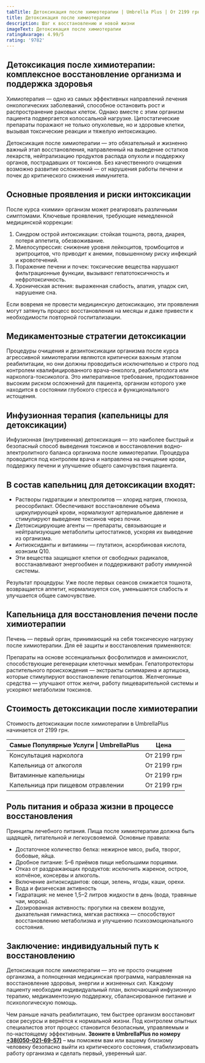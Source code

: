 ```yaml
---
tabTitle: Детоксикация после химиотерапии | Umbrella Plus | От 2199 грн
title: Детоксикация после химиотерапии
description: Шаг к восстановлению и новой жизни
imageText: Детоксикация после химиотерапии
ratingAvarage: 4.99/5
rating: '9782'
---
```


## Детоксикация после химиотерапии: комплексное восстановление организма и поддержка здоровья

Химиотерапия — одно из самых эффективных направлений лечения онкологических заболеваний, способное остановить рост и распространение раковых клеток. Однако вместе с этим организм пациента подвергается колоссальной нагрузке. Цитостатические препараты поражают не только опухолевые, но и здоровые клетки, вызывая токсические реакции и тяжелую интоксикацию.

Детоксикация после химиотерапии — это обязательный и жизненно важный этап восстановления, направленный на выведение остатков лекарств, нейтрализацию продуктов распада опухоли и поддержку органов, пострадавших от токсинов. Без качественного очищения возможно развитие осложнений — от нарушения работы печени и почек до критического снижения иммунитета.

## Основные проявления и риски интоксикации

После курса «химии» организм может реагировать различными симптомами. Ключевые проявления, требующие немедленной медицинской коррекции:

1. Синдром острой интоксикации: стойкая тошнота, рвота, диарея, потеря аппетита, обезвоживание.
2. Миелосупрессия: снижение уровня лейкоцитов, тромбоцитов и эритроцитов, что приводит к анемии, повышенному риску инфекций и кровотечений.
3. Поражение печени и почек: токсические вещества нарушают фильтрационные функции, вызывают гепатотоксичность и нефротоксичность.
4. Хроническая астения: выраженная слабость, апатия, упадок сил, нарушение сна.

Если вовремя не провести медицинскую детоксикацию, эти проявления могут затянуть процесс восстановления на месяцы и даже привести к необходимости повторной госпитализации.

## Медикаментозные стратегии детоксикации

Процедуры очищения и дезинтоксикации организма после курса агрессивной химиотерапии являются критически важным этапом реабилитации, но они должны проводиться исключительно и строго под контролем квалифицированного врача-онколога, реабилитолога или нарколога-токсиколога. Это императивное требование, продиктованное высоким риском осложнений для пациента, организм которого уже находится в состоянии глубокого стресса и функционального истощения.

## Инфузионная терапия (капельницы для детоксикации)

Инфузионная (внутривенная) детоксикация — это наиболее быстрый и безопасный способ выведения токсинов и восстановления водно-электролитного баланса организма после химиотерапии. Процедура проводится под контролем врача и направлена на очищение крови, поддержку печени и улучшение общего самочувствия пациента.

## В состав капельниц для детоксикации входят:

* Растворы гидратации и электролитов — хлорид натрия, глюкоза, реосорбилакт.  Обеспечивают восстановление объема циркулирующей крови, нормализуют артериальное давление и стимулируют выведение токсинов через почки.
* Детоксицирующие агенты — препараты, связывающие и нейтрализующие метаболиты цитостатиков, ускоряя их выведение из организма.
* Антиоксиданты и витамины — глутатион, аскорбиновая кислота, коэнзим Q10.
* Эти вещества защищают клетки от свободных радикалов, восстанавливают энергообмен и поддерживают работу иммунной системы.

Результат процедуры: Уже после первых сеансов снижается тошнота, возвращается аппетит, нормализуется сон, уменьшается слабость и улучшается общее самочувствие.

## Капельница для восстановления печени после химиотерапии

Печень — первый орган, принимающий на себя токсическую нагрузку после химиотерапии. Для её защиты и восстановления применяются:

Препараты на основе эссенциальных фосфолипидов и аминокислот, способствующие регенерации клеточных мембран. Гепатопротекторы растительного происхождения — экстракты силимарина и артишока, которые стимулируют восстановление гепатоцитов. Желчегонные средства — улучшают отток желчи, работу пищеварительной системы и ускоряют метаболизм токсинов.

## Стоимость детоксикации после химиотерапии

Стоимость детоксикации после химиотерапии в UmbrellaPlus начинается от 2199 грн.

| Самые Популярные Услуги \| UmbrellaPlus | Цена        |
| --------------------------------------- | ----------- |
| Консультация нарколога                  | От 2199 грн |
| Капельница от алкоголя                  | От 2199 грн |
| Витаминные капельницы                   | От 2199 грн |
| Капельница при пищевом отравлении       | От 2199 грн |

## Роль питания и образа жизни в процессе восстановления

Принципы лечебного питания. Пища после химиотерапии должна быть щадящей, питательной и легкоусвояемой. Основные правила:

* Достаточное количество белка: нежирное мясо, рыба, творог, бобовые, яйца.
* Дробное питание: 5–6 приёмов пищи небольшими порциями.
* Отказ от раздражающих продуктов: исключить жареное, острое, копчёное, консервы и алкоголь.
* Включение антиоксидантов: овощи, зелень, ягоды, каши, орехи.
* Вода и физическая активность
* Гидратация: не менее 1,5–2 литров жидкости в день (вода, травяные чаи, морсы).
* Дозированная активность: прогулки на свежем воздухе, дыхательная гимнастика, мягкая растяжка — способствуют восстановлению метаболизма и улучшению психоэмоционального состояния.

## Заключение: индивидуальный путь к восстановлению

Детоксикация после химиотерапии — это не просто очищение организма, а полноценная медицинская программа, направленная на восстановление здоровья, энергии и жизненных сил. Каждому пациенту необходим индивидуальный план, включающий инфузионную терапию, медикаментозную поддержку, сбалансированное питание и психологическую помощь.

Чем раньше начать реабилитацию, тем быстрее организм восстановит свои ресурсы и вернётся к нормальной жизни. Под контролем опытных специалистов этот процесс становится безопасным, управляемым и по-настоящему эффективным. **Звоните в UmbrellaPlus по номеру** **[+38(050-021-69-57)](tel:0500216957)** – мы поможем вам или вашему близкому человеку безопасно выйти из критического состояния, стабилизировать работу организма и сделать первый, уверенный шаг.

